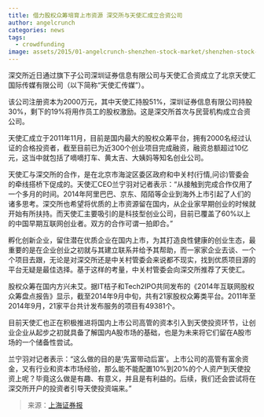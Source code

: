 ```yaml
---
title: 借力股权众筹培育上市资源 深交所与天使汇成立合资公司
author: angelcrunch
categories: news
tags:
  - crowdfunding
image: assets/2015/01-angelcrunch-shenzhen-stock-market/shenzhen-stock-market.jpg
---
```


深交所近日通过旗下子公司深圳证券信息有限公司与天使汇合资成立了北京天使汇国际传媒有限公司（以下简称“天使汇传媒”）。

该公司注册资本为2000万元，其中天使汇持股51%，深圳证券信息有限公司持股30%，剩下的19%将用作员工的股权激励。这是深交所首次与民营机构成立合资公司。

天使汇成立于2011年11月，目前是国内最大的股权众筹平台，拥有2000名经过认证的合格投资者，截至目前已为近300个创业项目完成融资，融资总额超过10亿元，这当中就包括了嘀嘀打车、黄太吉、大姨妈等知名创业公司。

天使汇与深交所的合作，是在北京市海淀区委区政府和中关村(行情,问诊)管委会的牵线搭桥下促成的。天使汇CEO兰宁羽对记者表示：“从接触到完成合作仅用了一个多月的时间。2014年阿里巴巴、京东、陌陌等企业到海外上市引起了人们的诸多思考。深交所也希望将优质的上市资源留在国内，从企业家早期创业的时候就开始有所扶持。而天使汇主要吸引的是科技型创业公司，目前已覆盖了60%以上的中国早期互联网创业者。双方的合作可谓一拍即合。”

孵化创新企业，留住潜在优质企业在国内上市，为其打造良性健康的创业生态，最重要的是在企业创业之初就与其建立联系并给予其帮助，而一家家企业去谈、一个个项目去跟，无论是对深交所还是中关村管委会来说都不现实，找到优质项目源的平台无疑是最佳选择。基于这样的考量，中关村管委会向深交所推荐了天使汇。

股权众筹在国内方兴未艾。据IT桔子和Tech2IPO共同发布的《2014年互联网股权众筹盘点报告》显示，截至2014年9月中旬，共有21家股权众筹类平台。2011年至2014年9月，21家平台共计发布服务的项目有49381个。

目前天使汇也正在积极推进将国内上市公司高管的资本引入到天使投资环节，让创业企业从起步之初就具备了解国内A股市场的基础，也是为未来将它们留在A股市场的一个储备性尝试。

兰宁羽对记者表示：“这么做的目的是‘先富带动后富’。上市公司的高管有富余资金，又有行业和资本市场经验，那么能不能配置10%到20%的个人资产到天使投资上呢？毕竟这么做是有趣、有意义，并且是有利益的。后续，我们还会尝试将在深交所开户的投资者引导天使投资端来。”

> 来源：[上海证券报](http://stock.jrj.com.cn/2015/01/07050318657899.shtml)
